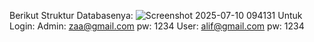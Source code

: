 Berikut Struktur Databasenya:
![Screenshot 2025-07-10 094131](https://github.com/user-attachments/assets/3bc9f651-3d18-4b60-8950-c54fe7995d30)
Untuk Login:
Admin: zaa@gmail.com
pw: 1234
User: alif@gmail.com
pw: 1234
